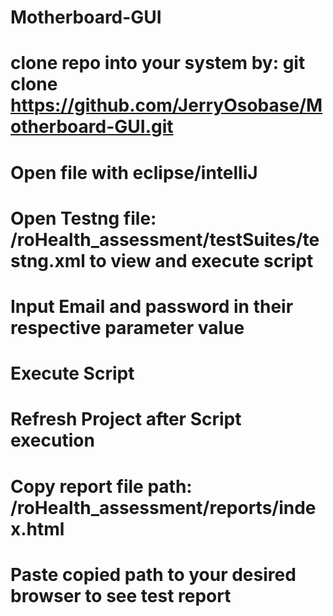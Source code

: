 # Motherboard-GUI

# clone repo into your system by: git clone https://github.com/JerryOsobase/Motherboard-GUI.git

# Open file with eclipse/intelliJ

# Open Testng file: /roHealth_assessment/testSuites/testng.xml to view and execute script

# Input Email and password in their respective parameter value

# Execute Script

# Refresh Project after Script execution

# Copy report file path: /roHealth_assessment/reports/index.html

# Paste copied path to your desired browser to see test report
